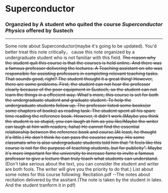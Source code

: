# Superconductor
### Organzied by A student who quited the course _Superconductor Physics_ offered by Sustech
* * *
Some note about Superconductor(maybe it's going to be updated). You'd better treat this note critically， cause this note organized by a undergraduate student who is not familiar with this field. 
~~The reason why the student quit this course is that the courses is held online. And there was a famous professor delivering the lectures. A Teaching assistant on site was responsible for assisting professors in completing relevant teaching tasks. That sounds good, right? The student thought it a great thing! However, there are some problems. First, the student can not hear the professor clearly because of the poor equipment in Sustech, so the student can not learn the things in a effecient way. What's more, this course is set for both the undergraduate student and graduate student. To help the undergraduate students follow up. The professor listed some books(or some chapters of books) as reading task. The student spent all his spare time reading the reference book. However, it didn't work.(Maybe you think the student is so stupid, you can laugh at him as you like/Maybe the writer can laugh at him with readers, haha) He cannot find the essential relationship between the reference book and course.(At least, he thought it's little.) He don't think he can pass the cousrse anyway. His some classmats who is also undergraduate students told him that "it feels like this course is not for the purpose of teaching students, but for publicity". Maybe it's more important for the university to increase fame to invite a famous professor to give a lecture than truly teach what students can understand.~~(Don't take serious about the text, you can consider the student and writer are both fools. The writer will give you the priority to do that.)
List about some notes for this course following:
Recitation.pdf --The notes about recitation delivered by the assitant.(The note is taken by the student in latex. And the student tranform it in pdf)
